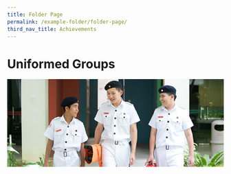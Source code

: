 ```yaml
---
title: Folder Page
permalink: /example-folder/folder-page/
third_nav_title: Achievements
---
```

# **Uniformed Groups**

![](/images/ach_ug-1.jpg)